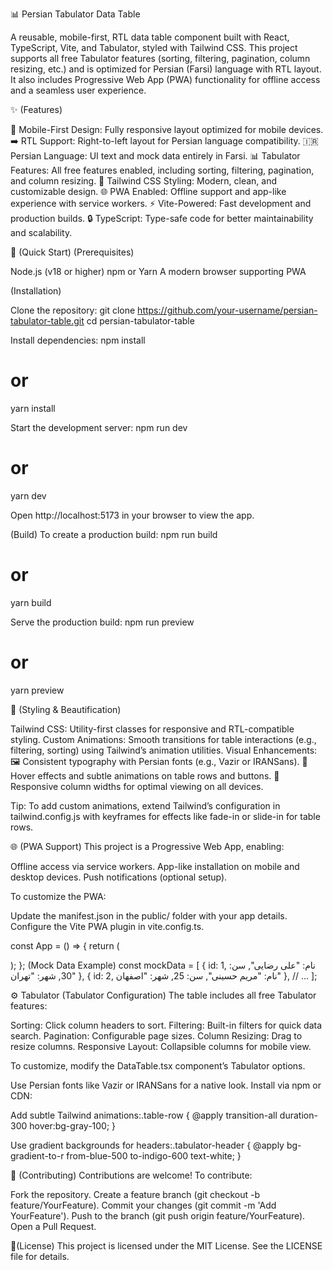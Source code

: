 📊 Persian Tabulator Data Table
     
A reusable, mobile-first, RTL data table component built with React, TypeScript, Vite, and Tabulator, styled with Tailwind CSS. This project supports all free Tabulator features (sorting, filtering, pagination, column resizing, etc.) and is optimized for Persian (Farsi) language with RTL layout. It also includes Progressive Web App (PWA) functionality for offline access and a seamless user experience.

✨ (Features)

📱 Mobile-First Design: Fully responsive layout optimized for mobile devices.
➡️ RTL Support: Right-to-left layout for Persian language compatibility.
🇮🇷 Persian Language: UI text and mock data entirely in Farsi.
📊 Tabulator Features: All free features enabled, including sorting, filtering, pagination, and column resizing.
🎨 Tailwind CSS Styling: Modern, clean, and customizable design.
🌐 PWA Enabled: Offline support and app-like experience with service workers.
⚡️ Vite-Powered: Fast development and production builds.
🔒 TypeScript: Type-safe code for better maintainability and scalability.


🚀 (Quick Start)
 (Prerequisites)

Node.js (v18 or higher)
npm or Yarn
A modern browser supporting PWA

 (Installation)

Clone the repository:
git clone https://github.com/your-username/persian-tabulator-table.git
cd persian-tabulator-table


Install dependencies:
npm install
# or
yarn install


Start the development server:
npm run dev
# or
yarn dev


Open http://localhost:5173 in your browser to view the app.

(Build)
To create a production build:
npm run build
# or
yarn build

Serve the production build:
npm run preview
# or
yarn preview


🎨 (Styling & Beautification)

Tailwind CSS: Utility-first classes for responsive and RTL-compatible styling.
Custom Animations: Smooth transitions for table interactions (e.g., filtering, sorting) using Tailwind’s animation utilities.
Visual Enhancements:
🖼️ Consistent typography with Persian fonts (e.g., Vazir or IRANSans).
🌈 Hover effects and subtle animations on table rows and buttons.
📏 Responsive column widths for optimal viewing on all devices.




Tip: To add custom animations, extend Tailwind’s configuration in tailwind.config.js with keyframes for effects like fade-in or slide-in for table rows.


🌐 (PWA Support)
This project is a Progressive Web App, enabling:

Offline access via service workers.
App-like installation on mobile and desktop devices.
Push notifications (optional setup).

To customize the PWA:

Update the manifest.json in the public/ folder with your app details.
Configure the Vite PWA plugin in vite.config.ts.



const App = () => {
  return (
    <div className="container mx-auto p-4">
      <DataTable data={mockData} />
    </div>
  );
};
 (Mock Data Example)
const mockData = [
  { id: 1, نام: "علی رضایی", سن: 30, شهر: "تهران" },
  { id: 2, نام: "مریم حسینی", سن: 25, شهر: "اصفهان" },
  // ...
];


⚙️ Tabulator (Tabulator Configuration)
The table includes all free Tabulator features:

Sorting: Click column headers to sort.
Filtering: Built-in filters for quick data search.
Pagination: Configurable page sizes.
Column Resizing: Drag to resize columns.
Responsive Layout: Collapsible columns for mobile view.

To customize, modify the DataTable.tsx component’s Tabulator options.


Use Persian fonts like Vazir or IRANSans for a native look. Install via npm or CDN:<link rel="stylesheet" href="https://cdn.jsdelivr.net/npm/vazir-font@33.0.0/dist/font-face.css" />


Add subtle Tailwind animations:.table-row {
  @apply transition-all duration-300 hover:bg-gray-100;
}


Use gradient backgrounds for headers:.tabulator-header {
  @apply bg-gradient-to-r from-blue-500 to-indigo-600 text-white;
}




🤝 (Contributing)
Contributions are welcome! To contribute:

Fork the repository.
Create a feature branch (git checkout -b feature/YourFeature).
Commit your changes (git commit -m 'Add YourFeature').
Push to the branch (git push origin feature/YourFeature).
Open a Pull Request.


📄(License)
This project is licensed under the MIT License. See the LICENSE file for details.
